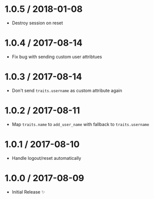 1.0.5 / 2018-01-08
==================

  * Destroy session on reset

1.0.4 / 2017-08-14
==================

  * Fix bug with sending custom user attribtues

1.0.3 / 2017-08-14
==================

  * Don't send `traits.username` as custom attribute again

1.0.2 / 2017-08-11
==================

  * Map `traits.name` to `add_user_name` with fallback to `traits.username`

1.0.1 / 2017-08-10
==================

  * Handle logout/reset automatically

1.0.0 / 2017-08-09
==================

  * Initial Release :sparkles:

